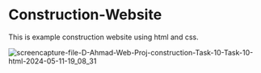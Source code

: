 # Construction-Website
This is example construction website using html and css.


![screencapture-file-D-Ahmad-Web-Proj-construction-Task-10-Task-10-html-2024-05-11-19_08_31](https://github.com/user-attachments/assets/6cb22950-bd84-4201-b1b8-e0d58c3dfa53)
